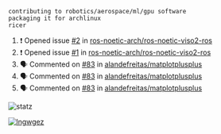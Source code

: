 ```
contributing to robotics/aerospace/ml/gpu software
packaging it for archlinux
ricer
```

<!--START_SECTION:activity-->
1. ❗️ Opened issue [#2](https://github.com/ros-noetic-arch/ros-noetic-viso2-ros/issues/2) in [ros-noetic-arch/ros-noetic-viso2-ros](https://github.com/ros-noetic-arch/ros-noetic-viso2-ros)
2. ❗️ Opened issue [#1](https://github.com/ros-noetic-arch/ros-noetic-viso2-ros/issues/1) in [ros-noetic-arch/ros-noetic-viso2-ros](https://github.com/ros-noetic-arch/ros-noetic-viso2-ros)
3. 🗣 Commented on [#83](https://github.com/alandefreitas/matplotplusplus/issues/83) in [alandefreitas/matplotplusplus](https://github.com/alandefreitas/matplotplusplus)
4. 🗣 Commented on [#83](https://github.com/alandefreitas/matplotplusplus/issues/83) in [alandefreitas/matplotplusplus](https://github.com/alandefreitas/matplotplusplus)
5. 🗣 Commented on [#83](https://github.com/alandefreitas/matplotplusplus/issues/83) in [alandefreitas/matplotplusplus](https://github.com/alandefreitas/matplotplusplus)
<!--END_SECTION:activity-->


![statz](https://github-readme-stats.vercel.app/api?username=acxz&include_all_commits=true&show_icons=true)

[![lngwgez](https://github-readme-stats.vercel.app/api/top-langs/?username=acxz&layout=compact)](https://github.com/acxz/github-readme-stats)


<!--
**acxz/acxz** is a ✨ _special_ ✨ repository because its `README.md` (this file) appears on your GitHub profile.

Here are some ideas to get you started:

- 🔭 I’m currently working on ...
- 🌱 I’m currently learning ...
- 👯 I’m looking to collaborate on ...
- 🤔 I’m looking for help with ...
- 💬 Ask me about ...
- 📫 How to reach me: ...
- 😄 Pronouns: ...
- ⚡ Fun fact: ...
-->
